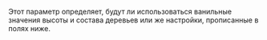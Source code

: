 Этот параметр определяет, будут ли использоваться ванильные значения высоты и состава деревьев
или же настройки, прописанные в полях ниже.